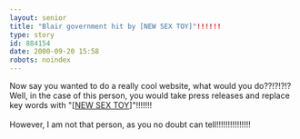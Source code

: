 ```yaml
---
layout: senior
title: "Blair government hit by [NEW SEX TOY]"!!!!!!
type: story
id: 884154
date: 2000-09-20 15:58
robots: noindex
---
```

Now say you wanted to do a really cool website, what would you do??!?!?!? Well, in the case of this person, you would take press releases and replace key words with "[<a href="http://www.glassdog.com/newsextoy/index.html">NEW SEX TOY</a>]"!!!!!!! <br/> <br/>However, I am not that person, as you no doubt can tell!!!!!!!!!!!!!!!